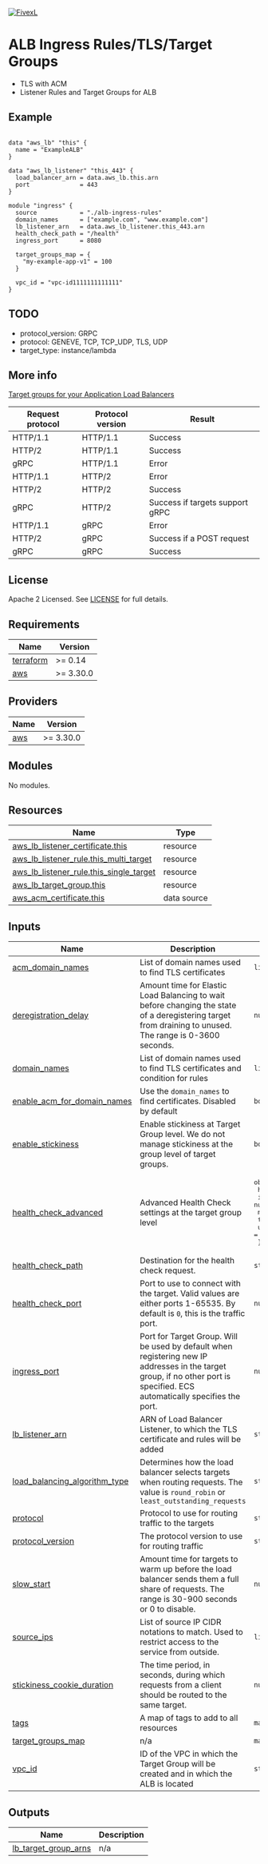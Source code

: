 [![FivexL](https://releases.fivexl.io/fivexlbannergit.jpg)](https://fivexl.io/)

# ALB Ingress Rules/TLS/Target Groups
- TLS with ACM
- Listener Rules and Target Groups for ALB

## Example

```hcl

data "aws_lb" "this" {
  name = "ExampleALB"
}

data "aws_lb_listener" "this_443" {
  load_balancer_arn = data.aws_lb.this.arn
  port              = 443
}

module "ingress" {
  source            = "./alb-ingress-rules"
  domain_names      = ["example.com", "www.example.com"]
  lb_listener_arn   = data.aws_lb_listener.this_443.arn
  health_check_path = "/health"
  ingress_port      = 8080

  target_groups_map = {
    "my-example-app-v1" = 100
  }

  vpc_id = "vpc-id1111111111111"
} 

```

## TODO
- protocol_version: GRPC
- protocol: GENEVE, TCP, TCP_UDP, TLS, UDP
- target_type: instance/lambda

## More info
[Target groups for your Application Load Balancers](https://docs.aws.amazon.com/elasticloadbalancing/latest/application/load-balancer-target-groups.html)

| Request protocol | Protocol version | Result  |
| ---------------- | ---------------- | ------- |  
| HTTP/1.1         |	HTTP/1.1	  | Success |
| HTTP/2	       |    HTTP/1.1      |	Success |
| gRPC	           |    HTTP/1.1      |	Error   |
| HTTP/1.1	       |    HTTP/2	      | Error   |
| HTTP/2           |	HTTP/2        |	Success |
| gRPC             |	HTTP/2        |	Success if targets support gRPC |
| HTTP/1.1         |	gRPC	      | Error   |
| HTTP/2	       |    gRPC          |	Success if a POST request |
| gRPC             |	gRPC          |	Success |

## License

Apache 2 Licensed. See [LICENSE](LICENSE) for full details.

## Requirements

| Name | Version |
|------|---------|
| <a name="requirement_terraform"></a> [terraform](#requirement\_terraform) | >= 0.14 |
| <a name="requirement_aws"></a> [aws](#requirement\_aws) | >= 3.30.0 |

## Providers

| Name | Version |
|------|---------|
| <a name="provider_aws"></a> [aws](#provider\_aws) | >= 3.30.0 |

## Modules

No modules.

## Resources

| Name | Type |
|------|------|
| [aws_lb_listener_certificate.this](https://registry.terraform.io/providers/hashicorp/aws/latest/docs/resources/lb_listener_certificate) | resource |
| [aws_lb_listener_rule.this_multi_target](https://registry.terraform.io/providers/hashicorp/aws/latest/docs/resources/lb_listener_rule) | resource |
| [aws_lb_listener_rule.this_single_target](https://registry.terraform.io/providers/hashicorp/aws/latest/docs/resources/lb_listener_rule) | resource |
| [aws_lb_target_group.this](https://registry.terraform.io/providers/hashicorp/aws/latest/docs/resources/lb_target_group) | resource |
| [aws_acm_certificate.this](https://registry.terraform.io/providers/hashicorp/aws/latest/docs/data-sources/acm_certificate) | data source |

## Inputs

| Name | Description | Type | Default | Required |
|------|-------------|------|---------|:--------:|
| <a name="input_acm_domain_names"></a> [acm\_domain\_names](#input\_acm\_domain\_names) | List of domain names used to find TLS certificates | `list(string)` | `[]` | no |
| <a name="input_deregistration_delay"></a> [deregistration\_delay](#input\_deregistration\_delay) | Amount time for Elastic Load Balancing to wait before changing the state of a deregistering target from draining to unused. The range is 0-3600 seconds. | `number` | `60` | no |
| <a name="input_domain_names"></a> [domain\_names](#input\_domain\_names) | List of domain names used to find TLS certificates and condition for rules | `list(string)` | n/a | yes |
| <a name="input_enable_acm_for_domain_names"></a> [enable\_acm\_for\_domain\_names](#input\_enable\_acm\_for\_domain\_names) | Use the `domain_names` to find certificates. Disabled by default | `bool` | `false` | no |
| <a name="input_enable_stickiness"></a> [enable\_stickiness](#input\_enable\_stickiness) | Enable stickiness at Target Group level. We do not manage stickiness at the group level of target groups. | `bool` | `false` | no |
| <a name="input_health_check_advanced"></a> [health\_check\_advanced](#input\_health\_check\_advanced) | Advanced Health Check settings at the target group level | <pre>object({<br>    healthy_threshold   = number<br>    interval            = number<br>    matcher             = string<br>    timeout             = number<br>    unhealthy_threshold = number<br>  })</pre> | <pre>{<br>  "healthy_threshold": 3,<br>  "interval": 30,<br>  "matcher": "200-299",<br>  "timeout": 5,<br>  "unhealthy_threshold": 3<br>}</pre> | no |
| <a name="input_health_check_path"></a> [health\_check\_path](#input\_health\_check\_path) | Destination for the health check request. | `string` | `"/"` | no |
| <a name="input_health_check_port"></a> [health\_check\_port](#input\_health\_check\_port) | Port to use to connect with the target. Valid values are either ports 1-65535. By default is `0`, this is the traffic port. | `number` | `0` | no |
| <a name="input_ingress_port"></a> [ingress\_port](#input\_ingress\_port) | Port for Target Group. Will be used by default when registering new IP addresses in the target group, if no other port is specified. ECS automatically specifies the port. | `number` | `80` | no |
| <a name="input_lb_listener_arn"></a> [lb\_listener\_arn](#input\_lb\_listener\_arn) | ARN of Load Balancer Listener, to which the TLS certificate and rules will be added | `string` | n/a | yes |
| <a name="input_load_balancing_algorithm_type"></a> [load\_balancing\_algorithm\_type](#input\_load\_balancing\_algorithm\_type) | Determines how the load balancer selects targets when routing requests. The value is `round_robin` or `least_outstanding_requests` | `string` | `"round_robin"` | no |
| <a name="input_protocol"></a> [protocol](#input\_protocol) | Protocol to use for routing traffic to the targets | `string` | `"HTTP"` | no |
| <a name="input_protocol_version"></a> [protocol\_version](#input\_protocol\_version) | The protocol version to use for routing traffic | `string` | `"HTTP1"` | no |
| <a name="input_slow_start"></a> [slow\_start](#input\_slow\_start) | Amount time for targets to warm up before the load balancer sends them a full share of requests. The range is 30-900 seconds or 0 to disable. | `number` | `0` | no |
| <a name="input_source_ips"></a> [source\_ips](#input\_source\_ips) | List of source IP CIDR notations to match. Used to restrict access to the service from outside. | `list(string)` | `[]` | no |
| <a name="input_stickiness_cookie_duration"></a> [stickiness\_cookie\_duration](#input\_stickiness\_cookie\_duration) | The time period, in seconds, during which requests from a client should be routed to the same target. | `number` | `3600` | no |
| <a name="input_tags"></a> [tags](#input\_tags) | A map of tags to add to all resources | `map(string)` | `{}` | no |
| <a name="input_target_groups_map"></a> [target\_groups\_map](#input\_target\_groups\_map) | n/a | `map(number)` | n/a | yes |
| <a name="input_vpc_id"></a> [vpc\_id](#input\_vpc\_id) | ID of the VPC in which the Target Group will be created and in which the ALB is located | `string` | n/a | yes |

## Outputs

| Name | Description |
|------|-------------|
| <a name="output_lb_target_group_arns"></a> [lb\_target\_group\_arns](#output\_lb\_target\_group\_arns) | n/a |
